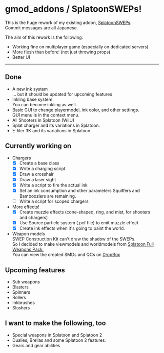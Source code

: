 # gmod_addons / SplatoonSWEPs!
This is the huge rework of my existing addon, [SplatoonSWEPs][1].  
Commit messages are all Japanese.

The aim of this rework is the following:
* Working fine on multiplayer game (especially on dedicated servers)
* More flesh than before! (not just throwing props)
* Better UI

***  
## Done
* A new ink system  
    ... but it should be updated for upcoming features
* Inkling base system.  
    You can become inkling as well.
* Basic GUI to change playermodel, ink color, and other settings.  
    GUI menu is in the context menu.
* All Shooters in Splatoon (WiiU)
* Splat charger and its variations in Splatoon.
* E-liter 3K and its variations in Splatoon.

## Currently working on
* Chargers
    * [x] Create a base class
    * [x] Write a charging script
    * [x] Draw a crosshair
    * [x] Draw a laser sight
    * [x] Write a script to fire the actual ink
    * [x] Set an ink consumption and other parameters
          Squiffers and Bamboozlers are remaining.
    * [ ] Write a script for scoped chargers
* More effects!
    * [x] Create muzzle effects (cone-shaped, ring, and mist, for shooters and chargers)
    * [x] Use Source particle system (.pcf file) to emit muzzle effect
    * [x] Create ink effects when it's going to paint the world.
* Weapon models  
    SWEP Construction Kit can't draw the shadow of the SWEPs.  
    So I decided to make viewmodels and worldmodels from [Splatoon Full Weapons Pack.][2]  
    You can view the created SMDs and QCs on [DropBox][3]

## Upcoming features
* Sub weapons
* Blasters
* Spinners
* Rollers
* Inkbrushes
* Sloshers

## I want to make the following, too
* Special weapons in Splatoon and Splatoon 2
* Dualies, Brellas and some Splatoon 2 features.
* Gears and gear abilities

[1]:https://steamcommunity.com/sharedfiles/filedetails/?id=746789974
[2]:https://steamcommunity.com/workshop/filedetails/?id=688236142
[3]:https://www.dropbox.com/sh/c5srxjs38guatmv/AAAsvB8Y-k4KfyNZ4Y_WFEo9a?dl=0
